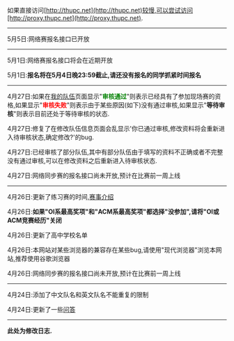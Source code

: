 如果直接访问[http://thupc.net](http://thupc.net)较慢,可以尝试访问[http://proxy.thupc.net](http://proxy.thupc.net).

---------

5月5日:网络赛报名接口已开放

---------

5月1日:网络赛报名接口将会在近期开放

5月1日:**报名将在5月4日晚23:59截止,请还没有报名的同学抓紧时间报名**

---------

4月27日:如果在[我的队伍](/myteam)页面显示"**<spin style="color: green">审核通过</spin>**"则表示已经具有了参加现场赛的资格,如果显示"**<spin style="color: red">审核失败</spin>**"则表示由于某些原因(如下)没有通过审核,如果显示"**等待审核**"则表示目前还处于等待审核的状态.

4月27日:修复了在修改队伍信息页面会乱显示'你已通过审核,修改资料将会重新进入待审核状态,确定修改?'的bug.

4月27日:已经审核了部分队伍,其中有部分队伍由于填写的资料不正确或者不完整没有通过审核,可以在修改资料之后重新进入待审核状态.

4月27日:网络同步赛的报名接口尚未开放,预计在比赛前一周上线

---------

4月26日:更新了练习赛的时间,[赛事介绍](/info)

4月26日:**如果"OI系最高奖项"和"ACM系最高奖项"都选择"没参加",请将"OI或ACM竞赛经历"关闭**

4月26日:更新了高中学校名单

4月26日:本网站对某些浏览器的兼容存在某些bug,请使用"现代浏览器"浏览本网站,推荐使用谷歌浏览器

4月26日:网络同步赛的报名接口尚未开放,预计在比赛前一周上线

---------

4月24日:添加了中文队名和英文队名不能重复的限制

4月24日:更新了一些[问答](/faq)

---------

**此处为修改日志.**

